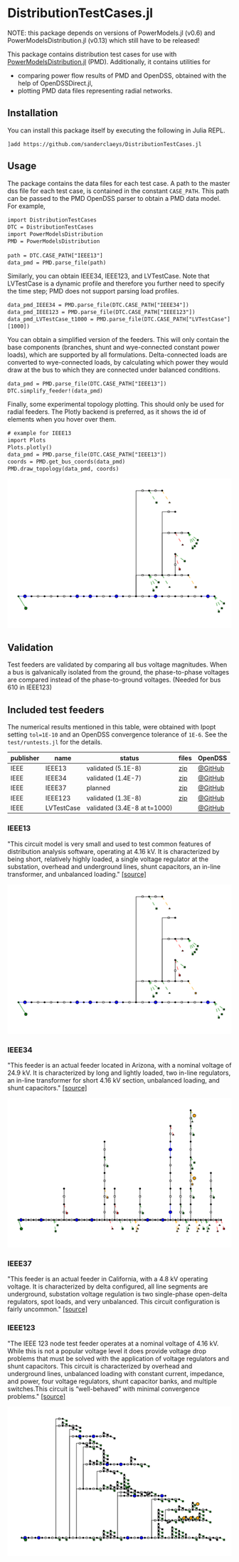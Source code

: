 # DistributionTestCases.jl
NOTE: this package depends on versions of PowerModels.jl (v0.6) and PowerModelsDistribution.jl (v0.13) which still have to be released!

This package contains distribution test cases for use with [PowerModelsDistribution.jl](https://github.com/lanl-ansi/PowerModelsDistribution.jl) (PMD). Additionally, it contains utilities for
- comparing power flow results of PMD and OpenDSS, obtained with the help of OpenDSSDirect.jl,
- plotting PMD data files representing radial networks.

## Installation
You can install this package itself by executing the following in Julia REPL.
```
]add https://github.com/sanderclaeys/DistributionTestCases.jl
```
## Usage
The package contains the data files for each test case. A path to the master dss file for each test case, is contained in the constant `CASE_PATH`. This path can be passed to the PMD OpenDSS parser to obtain a PMD data model. For example,
```
import DistributionTestCases
DTC = DistributionTestCases
import PowerModelsDistribution
PMD = PowerModelsDistribution

path = DTC.CASE_PATH["IEEE13"]
data_pmd = PMD.parse_file(path)
```
Similarly, you can obtain IEEE34, IEEE123, and LVTestCase. Note that LVTestCase is a dynamic profile and therefore you further need to specify the time step; PMD does not support parsing load profiles.
```
data_pmd_IEEE34 = PMD.parse_file(DTC.CASE_PATH["IEEE34"])
data_pmd_IEEE123 = PMD.parse_file(DTC.CASE_PATH["IEEE123"])
data_pmd_LVTestCase_t1000 = PMD.parse_file(DTC.CASE_PATH["LVTestCase"][1000])
```
You can obtain a simplified version of the feeders. This will only contain the base components (branches, shunt and wye-connected constant power loads), which are supported by all formulations. Delta-connected loads are converted to wye-connected loads, by calculating which power they would draw at the bus to which they are connected under balanced conditions.
```
data_pmd = PMD.parse_file(DTC.CASE_PATH["IEEE13"])
DTC.simplify_feeder!(data_pmd)
```
Finally, some experimental topology plotting. This should only be used for radial
feeders. The Plotly backend is preferred, as it shows the id of elements when
you hover over them.
```
# example for IEEE13
import Plots
Plots.plotly()
data_pmd = PMD.parse_file(DTC.CASE_PATH["IEEE13"])
coords = PMD.get_bus_coords(data_pmd)
PMD.draw_topology(data_pmd, coords)
```
<p align="center"><img src="docs/IEEE13_topology.png"></p>

## Validation
Test feeders are validated by comparing all bus voltage magnitudes. When a bus is galvanically isolated from the ground, the phase-to-phase voltages are compared instead of the phase-to-ground voltages. (Needed for bus 610 in IEEE123)

## Included test feeders
The numerical results mentioned in this table, were obtained with Ipopt setting `tol=1E-10` and an OpenDSS convergence tolerance of `1E-6`. See the `test/runtests.jl` for the details.

|publisher|name|status|files|OpenDSS|
|---    |---    |---        |---|---|
|IEEE   |IEEE13 |validated (5.1E-8) |[zip](http://sites.ieee.org/pes-testfeeders/files/2017/08/feeder13.zip)|[@GitHub](https://github.com/tshort/OpenDSS/blob/master/Test/IEEE13_Assets.dss) |
|IEEE   |IEEE34 |validated (1.4E-7)    |[zip](http://sites.ieee.org/pes-testfeeders/files/2017/08/feeder34.zip)  |[@GitHub](https://github.com/tshort/OpenDSS/tree/master/Distrib/IEEETestCases/34Bus)   |
|IEEE   |IEEE37 |planned    |[zip](http://sites.ieee.org/pes-testfeeders/files/2017/08/feeder37.zip)  |[@GitHub](https://github.com/tshort/OpenDSS/tree/master/Distrib/IEEETestCases/37Bus)   |
|IEEE   |IEEE123 |validated (1.3E-8)   |[zip](http://sites.ieee.org/pes-testfeeders/files/2017/08/feeder123.zip)  |[@GitHub](https://github.com/tshort/OpenDSS/tree/master/Distrib/IEEETestCases/123Bus)   |
|IEEE   |LVTestCase |validated (3.4E-8 at t=1000)   | |[@GitHub](https://github.com/tshort/OpenDSS/tree/master/Distrib/IEEETestCases/LVTestCase) |

### IEEE13
"This circuit model is very small and used to test common features of distribution analysis software, operating at 4.16 kV. It is characterized by being short, relatively highly loaded, a single voltage regulator at the substation, overhead and underground lines, shunt capacitors, an in-line transformer, and unbalanced loading." [[source]](http://sites.ieee.org/pes-testfeeders/resources/)

<p align="center"><img src="docs/IEEE13_topology.png"></p>

### IEEE34
"This feeder is an actual feeder located in Arizona, with a nominal voltage of 24.9 kV. It is characterized by long and lightly loaded, two in-line regulators, an in-line transformer for short 4.16 kV section, unbalanced loading, and shunt capacitors." [[source]](http://sites.ieee.org/pes-testfeeders/resources/)

<p align="center"><img src="docs/IEEE34_topology.png"></p>

### IEEE37
"This feeder is an actual feeder in California, with a 4.8 kV operating voltage. It is characterized by delta configured, all line segments are underground, substation voltage regulation is two single-phase open-delta regulators, spot loads, and very unbalanced. This circuit configuration is fairly uncommon." [[source]](http://sites.ieee.org/pes-testfeeders/resources/)

### IEEE123
"The IEEE 123 node test feeder operates at a nominal voltage of 4.16 kV. While this is not a popular voltage level it does provide voltage drop problems that must be solved with the application of voltage regulators and shunt capacitors. This circuit is characterized by overhead and underground lines, unbalanced loading with constant current, impedance, and power, four voltage regulators, shunt capacitor banks, and multiple switches.This circuit is “well-behaved” with minimal convergence problems." [[source]](http://sites.ieee.org/pes-testfeeders/resources/)

<p align="center"><img src="docs/IEEE123_topology.png"></p>
